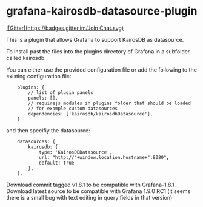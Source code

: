 grafana-kairosdb-datasource-plugin
==================================
[![Gitter](https://badges.gitter.im/Join Chat.svg)](https://gitter.im/rdettai/grafana-kairosdb-datasource-plugin?utm_source=badge&utm_medium=badge&utm_campaign=pr-badge&utm_content=badge)

This is a plugin that allows Grafana to support KairosDB as datasource.

To install past the files into the plugins directory of Grafana in a subfolder called kairosdb.

You can either use the provided configuration file or add the following to the existing configuration file:

        plugins: {
            // list of plugin panels
            panels: [],
            // requirejs modules in plugins folder that should be loaded
            // for example custom datasources
            dependencies: ['kairosdb/kairosdbDatasource'],
        }


and then specifiy the datasource:

        datasources: {
            kairosdb: {
                type: 'KairosDBDatasource',
                url: "http://"+window.location.hostname+":8080",
                default: true
            },
        },

Download commit tagged v1.8.1 to be compatible with Grafana-1.8.1.
Download latest source to be compatible with Grafana 1.9.0 RC1 (it seems there is a small bug with text editing in query fields in that version)
